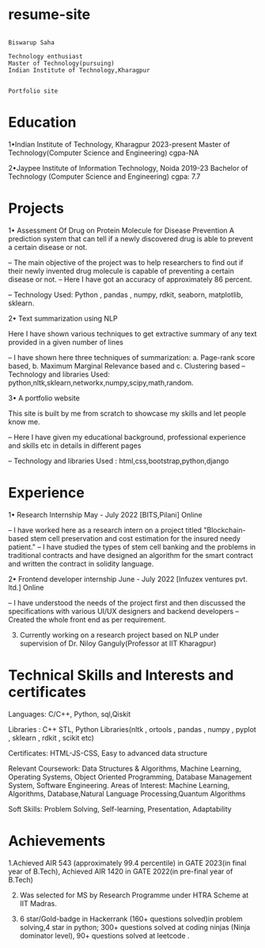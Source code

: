 # resume-site
                                                                                              Biswarup Saha                                                                                                                                                                     
                                                                                            Technology enthusiast                                                                                                                                                                                           Master of Technology(pursuing)                                                                                                                                                                                 Indian Institute of Technology,Kharagpur                                                                                                                                             

                                                                                                                                                                                          Portfolio site                                                                                                                                                             
# Education

1•Indian Institute of Technology, Kharagpur                 2023-present
Master of Technology(Computer Science and Engineering)          cgpa-NA
                                         
2•Jaypee Institute of Information Technology, Noida             2019-23
Bachelor of Technology (Computer Science and Engineering)       cgpa: 7.7


# Projects
1• Assessment Of Drug on Protein Molecule for  Disease Prevention
 A prediction system that can tell if a newly discovered drug is able to prevent a certain disease or not.

– The main objective of the project was to help researchers to find out if their newly invented drug molecule is capable of preventing a certain disease or not.
– Here I have got an accuracy of approximately 86 percent.

– Technology Used: Python , pandas , numpy, rdkit, seaborn, matplotlib, sklearn.

2• Text summarization using NLP

Here I have shown various techniques to get extractive summary of any text provided in a given number of lines

– I have shown here three techniques of summarization: a. Page-rank score based, b. Maximum Marginal Relevance based and c. Clustering based
– Technology and libraries Used: python,nltk,sklearn,networkx,numpy,scipy,math,random.

3•  A portfolio website

This site is built by me from scratch to showcase my skills and let people know me.

– Here I have given my educational background, professional experience and skills etc in details in different pages

– Technology and libraries Used : html,css,bootstrap,python,django

# Experience

1• Research Internship                                          May - July 2022
 [BITS,Pilani]                                                          Online

  – I have worked here as a research intern on a project titled "Blockchain-based stem cell preservation and cost estimation for the insured needy patient."
  – I have studied the types of stem cell banking and the problems in traditional contracts and have designed an algorithm for the smart contract and written the contract in solidity language.


2• Frontend developer internship                                June - July 2022
   [Infuzex ventures pvt. ltd.]                                          Online

  – I have understood the needs of the project first and then discussed the specifications with various UI/UX designers and backend developers
   – Created the whole front end as per requirement.
   
3. Currently working on a research project based on NLP under supervision of Dr. Niloy Ganguly(Professor at IIT Kharagpur)

# Technical Skills and Interests and certificates


Languages: C/C++, Python, sql,Qiskit

Libraries : C++ STL, Python Libraries(nltk , ortools , pandas , numpy , pyplot , sklearn , rdkit , scikit etc)

Certificates: HTML-JS-CSS, Easy to advanced data structure

Relevant Coursework: Data Structures & Algorithms, Machine Learning, Operating Systems, Object Oriented Programming, Database Management System, Software Engineering.
Areas of Interest: Machine Learning, Algorithms, Database,Natural Language Processing,Quantum Algorithms

Soft Skills: Problem Solving, Self-learning, Presentation, Adaptability

# Achievements


1.Achieved AIR 543 (approximately 99.4 percentile) in GATE 2023(in final year of B.Tech), Achieved AIR 1420 in GATE 2022(in pre-final year of B.Tech)

2. Was selected for MS by Research Programme under HTRA Scheme at IIT Madras.

3. 6 star/Gold-badge in Hackerrank (160+ questions solved)in problem solving,4 star in python; 300+ questions solved at coding ninjas (Ninja dominator level), 90+ questions solved at leetcode .
